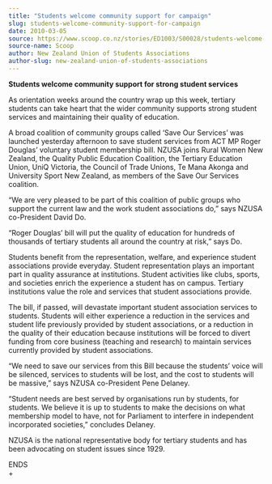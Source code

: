 ```yaml
---
title: "Students welcome community support for campaign"
slug: students-welcome-community-support-for-campaign
date: 2010-03-05
source: https://www.scoop.co.nz/stories/ED1003/S00028/students-welcome-community-support-for-campaign.htm?from-mobile=bottom-link-01
source-name: Scoop
author: New Zealand Union of Students Associations
author-slug: new-zealand-union-of-students-associations
---
```


<p><b>Students welcome community support for strong student
services</b></p>

<p>As orientation weeks around the country
wrap up this week, tertiary students can take heart that the
wider community supports strong student services and
maintaining their quality of education.</p>

<p>A broad
coalition of community groups called ‘Save Our Services’
was launched yesterday afternoon to save student services
from ACT MP Roger Douglas’ voluntary student membership
bill. NZUSA joins Rural Women New Zealand, the Quality
Public Education Coalition, the Tertiary Education Union,
UniQ Victoria, the Council of Trade Unions, Te Mana Akonga
and University Sport New Zealand, as members of the Save Our
Services coalition.</p>

<p>“We are very pleased to be
part of this coalition of public groups who support the
current law and the work student associations do,” says
NZUSA co-President David Do.<p>

<p>“Roger Douglas’
bill will put the quality of education for hundreds of
thousands of tertiary students all around the country at
risk,” says Do.</p>

<p>Students benefit from the
representation, welfare, and experience student associations
provide everyday. Student representation plays an important
part in quality assurance at institutions. Student
activities like clubs, sports, and societies enrich the
experience a student has on campus. Tertiary institutions
value the role and services that student associations
provide.</p>

<p>The bill, if passed, will devastate
important student association services to students. Students
will either experience a reduction in the services and
student life previously provided by student associations, or
a reduction in the quality of their education because
institutions will be forced to divert funding from core
business (teaching and research) to maintain services
currently provided by student associations.<p>

<p>“We
need to save our services from this Bill because the
students’ voice will be silenced, services to students
will be lost, and the cost to students will be massive,”
says NZUSA co-President Pene Delaney.</p>

<p>“Student
needs are best served by organisations run by students, for
students. We believe it is up to students to make the
decisions on what membership model to have, not for
Parliament to interfere in independent incorporated
societies,” concludes Delaney.</p>

<p>NZUSA is the
national representative body for tertiary students and has
been advocating on student issues since
1929.</p>

<p>ENDS<br>+<p>

